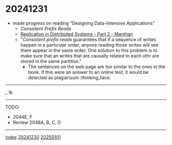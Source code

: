 <head><meta name="viewport" content="width=device-width, initial-scale=1.0, user-scalable=yes" /><meta charset="UTF-8"></head>

# 20241231

- made progress on reading "Designing Data-Intensive Applications"
	- *Consistent Prefix Reads*
	- [Replication in Distributed Systems - Part 2 - Manthan](https://manthanguptaa.in/posts/replication_in_distributed_systems_part_2/)
	- "*Consistent prefix reads* guarantees that if a sequence of writes happen in a particular order, anyone reading those writes will see them appear in the same order. One solution to this problem is to make sure that an writes that are causally related to each othr are stored in the same partition."
		- The sentences on the web page are too similar to the ones in the book. If this were an answer to an online test, it would be detected as plagiarisum :thinking\_face:

---

_ lb

---

TODO:

- 2044E, F
- Review 2048A, B, C, D 

---

[index](../../index.html)
[20241230](20241230.html)
[20250101](../../2025/01/20250101.html)
